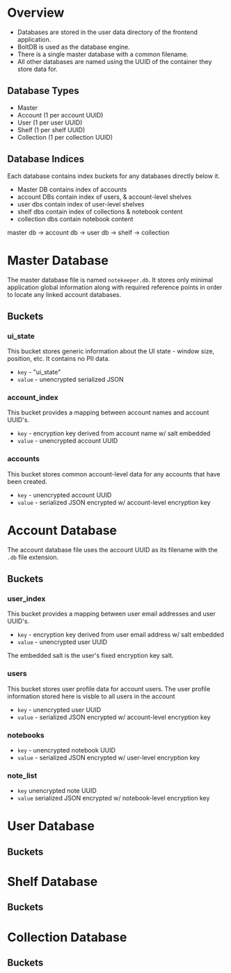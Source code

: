 # Overview

* Databases are stored in the user data directory of the frontend application.
* BoltDB is used as the database engine.
* There is a single master database with a common filename.
* All other databases are named using the UUID of the container they store data for.


## Database Types

* Master
* Account (1 per account UUID)
* User (1 per user UUID)
* Shelf (1 per shelf UUID)
* Collection (1 per collection UUID)


## Database Indices

Each database contains index buckets for any databases directly below it.


* Master DB contains index of accounts
* account DBs contain index of users, & account-level shelves
* user dbs contain index of user-level shelves
* shelf dbs contain index of collections & notebook content
* collection dbs contain notebook content


master db -> account db -> user db -> shelf -> collection


# Master Database

The master database file is named `notekeeper.db`.  It stores only minimal
application global information along with required reference points in order
to locate any linked account databases.


## Buckets

### ui_state

This bucket stores generic information about the UI state - window size,
position, etc.  It contains no PII data.

* `key` - "ui_state"
* `value` - unencrypted serialized JSON

### account_index

This bucket provides a mapping between account names and account UUID's.

* `key` - encryption key derived from account name w/ salt embedded
* `value` - unencrypted account UUID


### accounts

This bucket stores common account-level data for any accounts that have
been created.

* `key` - unencrypted account UUID
* `value` - serialized JSON encrypted w/ account-level encryption key


# Account Database

The account database file uses the account UUID as its filename with the
`.db` file extension.


## Buckets

### user_index

This bucket provides a mapping between user email addresses and user UUID's.

* `key` - encryption key derived from user email address w/ salt embedded
* `value` - unencrypted user UUID

The embedded salt is the user's fixed encryption key salt.


### users

This bucket stores user profile data for account users.
The user profile information stored here is visble to all users in the account

* `key` - unencrypted user UUID
* `value` - serialized JSON encrypted w/ account-level encryption key


### notebooks

* `key` - unencrypted notebook UUID
* `value` - serialized JSON encrypted w/ user-level encryption key


### note_list

* `key` unencrypted note UUID
* `value` serialized JSON encrypted w/ notebook-level encryption key

# User Database

## Buckets

# Shelf Database

## Buckets

# Collection Database

## Buckets
